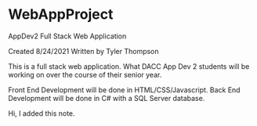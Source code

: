 # WebAppProject
AppDev2 Full Stack Web Application

Created 8/24/2021
Written by Tyler Thompson


This is a full stack web application. What DACC App Dev 2 students will be working on over the course of their senior year.

Front End Development will be done in HTML/CSS/Javascript.
Back End Development will be done in C# with a SQL Server database.

Hi, I added this note.